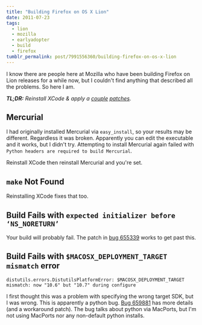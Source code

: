 ```yaml
---
title: "Building Firefox on OS X Lion"
date: 2011-07-23
tags:
  - lion
  - mozilla
  - earlyadopter
  - build
  - firefox
tumblr_permalink: post/7991556360/building-firefox-on-os-x-lion
---
```


I know there are people here at Mozilla who have been building Firefox on Lion releases for a while now, but I couldn't find anything that described all the problems. So here I am.

_**TL;DR:** Reinstall XCode & apply a [couple](https://bugzilla.mozilla.org/attachment.cgi?id=547774) [patches](https://bugzilla.mozilla.org/attachment.cgi?id=547889)._

## Mercurial

I had originally installed Mercurial via `easy_install`, so your results may be different. Regardless it was broken. Apparently you can edit the executable and it works, but I didn't try. Attempting to install Mercurial again failed with `Python headers are required to build Mercurial`.

Reinstall XCode then reinstall Mercurial and you're set.

## `make` Not Found

Reinstalling XCode fixes that too.

## Build Fails with `expected initializer before ‘NS_NORETURN’`

Your build will probably fail. The patch in [bug 655339](https://bugzilla.mozilla.org/show_bug.cgi?id=655339) works to get past this.

## Build Fails with `$MACOSX_DEPLOYMENT_TARGET mismatch` error

`distutils.errors.DistutilsPlatformError: $MACOSX_DEPLOYMENT_TARGET mismatch: now "10.6" but "10.7" during configure`

I first thought this was a problem with specifying the wrong target SDK, but I was wrong. This is apparently a python bug. [Bug 659881](https://bugzilla.mozilla.org/show_bug.cgi?id=659881) has more details (and a workaround patch). The bug talks about python via MacPorts, but I'm not using MacPorts nor any non-default python installs.
